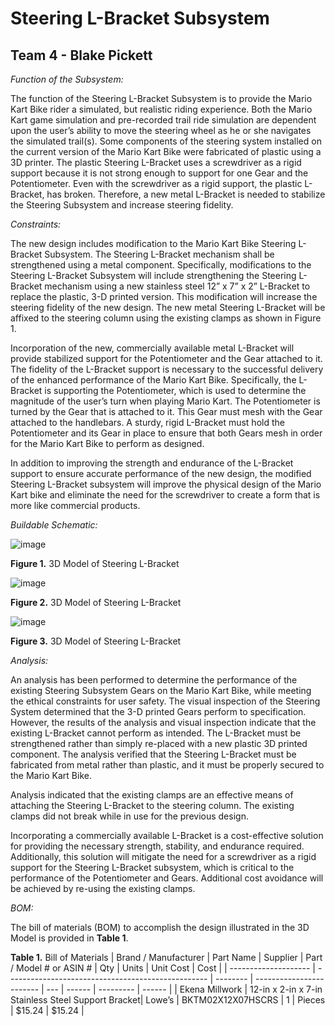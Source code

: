 # Steering L-Bracket Subsystem 
## Team 4 - Blake Pickett ##

_Function of the Subsystem:_

The function of the Steering L-Bracket Subsystem is to provide the Mario Kart Bike rider a simulated, but realistic riding experience. Both the Mario Kart game simulation and pre-recorded trail ride simulation are dependent upon the user’s ability to move the steering wheel as he or she navigates the simulated trail(s). Some components of the steering system installed on the current version of the Mario Kart Bike were fabricated of plastic using a 3D printer. The plastic Steering L-Bracket uses a screwdriver as a rigid support because it is not strong enough to support for one Gear and the Potentiometer. Even with the screwdriver as a rigid support, the plastic L-Bracket, has broken. Therefore, a new metal L-Bracket is needed to stabilize the Steering Subsystem and increase steering fidelity.

_Constraints:_ 

The new design includes modification to the Mario Kart Bike Steering L-Bracket Subsystem. The Steering L-Bracket mechanism shall be strengthened using a metal component. Specifically, modifications to the Steering L-Bracket Subsystem will include strengthening the Steering L-Bracket mechanism using a new stainless steel 12” x 7” x 2” L-Bracket to replace the plastic, 3-D printed version. This modification will increase the steering fidelity of the new design. The new metal Steering L-Bracket will be affixed to the steering column using the existing clamps as shown in Figure 1.  

Incorporation of the new, commercially available metal L-Bracket will provide stabilized support for the Potentiometer and the Gear attached to it. The fidelity of the L-Bracket support is necessary to the successful delivery of the enhanced performance of the Mario Kart Bike. Specifically, the L-Bracket is supporting the Potentiometer, which is used to determine the magnitude of the user’s turn when playing Mario Kart. The Potentiometer is turned by the Gear that is attached to it. This Gear must mesh with the Gear attached to the handlebars. A sturdy, rigid L-Bracket must hold the Potentiometer and its Gear in place to ensure that both Gears mesh in order for the Mario Kart Bike to perform as designed. 

In addition to improving the strength and endurance of the L-Bracket support to ensure accurate performance of the new design, the modified Steering L-Bracket subsystem will improve the physical design of the Mario Kart bike and eliminate the need for the screwdriver to create a form that is more like commercial products. 

_Buildable Schematic:_

![image](https://user-images.githubusercontent.com/113309616/215632602-972048ac-4db4-4527-b050-26ce8b5ac053.png)

**Figure 1.** 3D Model of Steering L-Bracket

![image](https://user-images.githubusercontent.com/113309616/215632650-587aa6ef-a522-4f42-bdd7-bfe04a1e0b63.png)

**Figure 2.** 3D Model of Steering L-Bracket

![image](https://user-images.githubusercontent.com/113309616/215632678-272ea94d-b7a5-4d36-845d-51442b355707.png)

**Figure 3.** 3D Model of Steering L-Bracket

_Analysis:_ 

An analysis has been performed to determine the performance of the existing Steering Subsystem Gears on the Mario Kart Bike, while meeting the ethical constraints for user safety. The visual inspection of the Steering System determined that the 3-D printed Gears perform to specification. However, the results of the analysis and visual inspection indicate that the existing L-Bracket cannot perform as intended. The L-Bracket must be strengthened rather than simply re-placed with a new plastic 3D printed component. The analysis verified that the Steering L-Bracket must be fabricated from metal rather than plastic, and it must be properly secured to the Mario Kart Bike. 

Analysis indicated that the existing clamps are an effective means of attaching the Steering L-Bracket to the steering column. The existing clamps did not break while in use for the previous design.  

Incorporating a commercially available L-Bracket is a cost-effective solution for providing the necessary strength, stability, and endurance required. Additionally, this solution will mitigate the need for a screwdriver as a rigid support for the Steering L-Bracket subsystem, which is critical to the performance of the Potentiometer and Gears. Additional cost avoidance will be achieved by re-using the existing clamps. 

_BOM:_

The bill of materials (BOM) to accomplish the design illustrated in the 3D Model is provided in **Table 1**. 

**Table 1.** Bill of Materials
| Brand / Manufacturer | Part Name                                          | Supplier | Part / Model # or ASIN # | Qty | Units  | Unit Cost | Cost   |
| -------------------- | -------------------------------------------------- | -------- | ------------------------ | --- | ------ | --------- | ------ |
| Ekena Millwork       | 12-in x 2-in x 7-in Stainless Steel Support Bracket| Lowe’s   | BKTM02X12X07HSCRS        | 1   | Pieces | $15.24    | $15.24 |


